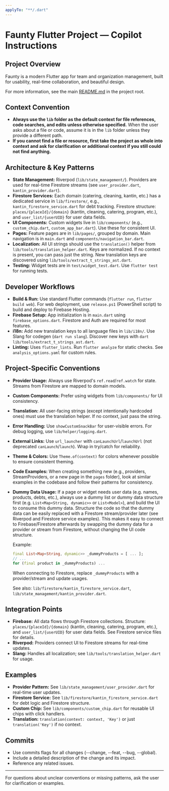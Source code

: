 ```yaml
---
applyTo: "**/.dart"
---
```


# Faunty Flutter Project — Copilot Instructions

## Project Overview
Faunty is a modern Flutter app for team and organization management, built for usability, real-time collaboration, and beautiful design.

For more information, see the main [README.md](../../README.md) in the project root.

## Context Convention
- **Always use the `lib` folder as the default context for file references, code searches, and edits unless otherwise specified.** When the user asks about a file or code, assume it is in the `lib` folder unless they provide a different path.
- **If you cannot find a file or resource, first take the project as whole into context and ask for clarification or additional context if you still could not find anything.**

## Architecture & Key Patterns
- **State Management:** Riverpod (`lib/state_management/`). Providers are used for real-time Firestore streams (see `user_provider.dart`, `kantin_provider.dart`).
- **Firestore Services:** Each domain (catering, cleaning, kantin, etc.) has a dedicated service in `lib/firestore/`, e.g., `kantin_firestore_service.dart` for debt tracking. Firestore structure: `places/{placeId}/{domain}` (kantin, cleaning, catering, program, etc.), and `user_list/{userUID}` for user data fields.
- **UI Components:** Custom widgets live in `lib/components/` (e.g., `custom_chip.dart`, `custom_app_bar.dart`). Use these for consistent UI.
- **Pages:** Feature pages are in `lib/pages/`, grouped by domain. Main navigation is in `main.dart` and `components/navigation_bar.dart`.
- **Localization:** All UI strings should use the `translation()` helper from `lib/tools/translation_helper.dart`. Keys are normalized. If no context is present, you can pass just the string. New translation keys are discovered using `lib/tools/extract_t_strings_ast.dart`.
- **Testing:** Widget tests are in `test/widget_test.dart`. Use `flutter test` for running tests.

## Developer Workflows
- **Build & Run:** Use standard Flutter commands (`flutter run`, `flutter build web`). For web deployment, use `release.ps1` (PowerShell script) to build and deploy to Firebase Hosting.
- **Firebase Setup:** App initialization is in `main.dart` using `firebase_options.dart`. Firestore and Auth are required for most features.
- **i18n:** Add new translation keys to all language files in `lib/i18n/`. Use Slang for codegen (`dart run slang`). Discover new keys with `dart lib/tools/extract_t_strings_ast.dart`.
- **Linting:** Uses `flutter_lints`. Run `flutter analyze` for static checks. See `analysis_options.yaml` for custom rules.

## Project-Specific Conventions
- **Provider Usage:** Always use Riverpod's `ref.read`/`ref.watch` for state. Streams from Firestore are mapped to domain models.
- **Custom Components:** Prefer using widgets from `lib/components/` for UI consistency.
- **Translation:** All user-facing strings (except intentionally hardcoded ones) must use the translation helper. If no context, just pass the string.
- **Error Handling:** Use `showCustomSnackBar` for user-visible errors. For debug logging, use `lib/helper/logging.dart`.
- **External Links:** Use `url_launcher` with `canLaunchUrl`/`launchUrl` (not deprecated `canLaunch`/`launch`). Wrap in try/catch for reliability.
- **Theme & Colors:** Use `Theme.of(context)` for colors whenever possible to ensure consistent theming.
- **Code Examples:** When creating something new (e.g., providers, StreamProviders, or a new page in the `pages` folder), look at similar examples in the codebase and follow their patterns for consistency.
- **Dummy Data Usage:** If a page or widget needs user data (e.g. names, products, debts, etc.), always use a dummy list or dummy data structure first (e.g. `List<Map<String, dynamic>>` or `List<Model>`), and build the UI to consume this dummy data. Structure the code so that the dummy data can be easily replaced with a Firestore stream/provider later (see Riverpod and Firestore service examples). This makes it easy to connect to Firebase/Firestore afterwards by swapping the dummy data for a provider or stream from Firestore, without changing the UI code structure.

  Example:
  ```dart
  final List<Map<String, dynamic>> _dummyProducts = [ ... ];
  // ...
  for (final product in _dummyProducts) ...
  ```

  When connecting to Firestore, replace `_dummyProducts` with a provider/stream and update usages.

  See also: `lib/firestore/kantin_firestore_service.dart`, `lib/state_management/kantin_provider.dart`.

## Integration Points
- **Firebase:** All data flows through Firestore collections. Structure: `places/{placeId}/{domain}` (kantin, cleaning, catering, program, etc.), and `user_list/{userUID}` for user data fields. See Firestore service files for details.
- **Riverpod:** Providers connect UI to Firestore streams for real-time updates.
- **Slang:** Handles all localization; see `lib/tools/translation_helper.dart` for usage.

## Examples
- **Provider Pattern:** See `lib/state_management/user_provider.dart` for real-time user updates.
- **Firestore Service:** See `lib/firestore/kantin_firestore_service.dart` for debt logic and Firestore structure.
- **Custom Chip:** See `lib/components/custom_chip.dart` for reusable UI chips with click handlers.
- **Translation:** `translation(context: context, 'Key')` or just `translation('Key')` if no context.

## Commits
- Use commits flags for all changes (--change, --feat, --bug, --global).
- Include a detailed description of the change and its impact.
- Reference any related issues.

---

For questions about unclear conventions or missing patterns, ask the user for clarification or examples.
